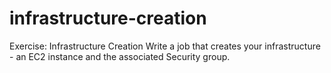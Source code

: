 # infrastructure-creation
Exercise: Infrastructure Creation Write a job that creates your infrastructure - an EC2 instance and the associated Security group.
